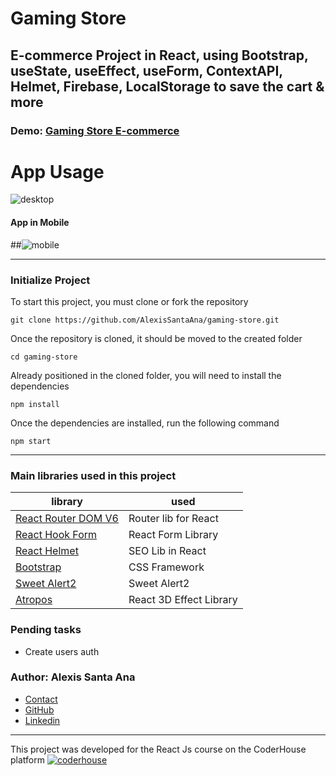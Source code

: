 #  Gaming Store

## E-commerce Project in React, using Bootstrap, useState, useEffect, useForm, ContextAPI, Helmet, Firebase, LocalStorage to save the cart & more



### Demo: [Gaming Store E-commerce](https://alexissantaana-gaming-store.netlify.app/)


# App Usage
![desktop](https://user-images.githubusercontent.com/96957625/176984752-b8f6b066-2c48-4354-b3bf-05dd4fceb306.gif)



#### App in Mobile
##![mobile](https://user-images.githubusercontent.com/96957625/176984664-9a4025ee-28fe-4809-8d9b-c1890d295f28.gif)

---
### Initialize Project
To start this project, you must clone or fork the repository

    git clone https://github.com/AlexisSantaAna/gaming-store.git

Once the repository is cloned, it should be moved to the created folder

    cd gaming-store
    
Already positioned in the cloned folder, you will need to install the dependencies

    npm install
    
Once the dependencies are installed, run the following command

    npm start
    
    
---
### Main libraries used in this project

| library                                                          | used                      |
| ---------------------------------------------------------------- | ------------------------- |
| [React Router DOM V6](https://reactrouter.com/)                  | Router lib for React      |
| [React Hook Form](https://react-hook-form.com/)                  | React Form Library        |
| [React Helmet](https://github.com/nfl/react-helmet)              | SEO Lib in React          |
| [Bootstrap](https://getbootstrap.com/)                          | CSS Framework             |
| [Sweet Alert2](https://sweetalert2.github.io/l)                  | Sweet Alert2              |
| [Atropos](https://atroposjs.com/)        | React 3D Effect Library       |


### Pending tasks

- Create users auth


### Author: Alexis Santa Ana

- [Contact](mailto:ibanez2112@hotmail.com)
- [GitHub](https://github.com/AlexisSantaAna)
- [Linkedin](https://www.linkedin.com/in/alexis-santa-ana-9176b622b/)



---
This project was developed for the React Js course on the CoderHouse platform [![coderhouse](https://emprelatam.com/wp-content/uploads/2019/10/logos-coderhouse-01.png)](https://www.coderhouse.com/)

